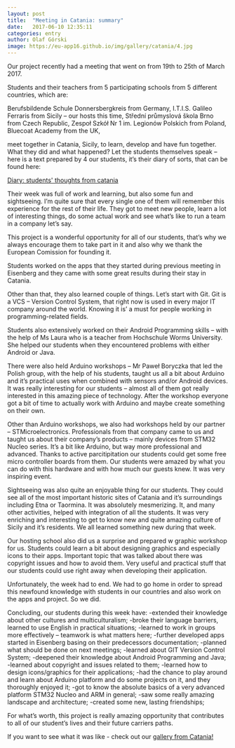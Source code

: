 ```yaml
---
layout: post
title:  "Meeting in Catania: summary"
date:   2017-06-10 12:35:11
categories: entry
author: Olaf Górski
image: https://eu-app16.github.io/img/gallery/catania/4.jpg
---
```


Our project recently had a meeting that went on from 19th to 25th of March 2017. 

Students and their teachers from 5 participating schools from 5 different countries, which are:

Berufsbildende Schule Donnersbergkreis from Germany,
I.T.I.S. Galileo Ferraris from Sicily – our hosts this time,
Střední průmyslová škola Brno from Czech Republic,
Zespoł Szkół Nr 1 im. Legionów Polskich from Poland,
Bluecoat Academy from the UK,

meet together in Catania, Sicily, to learn, develop and have fun together.
What they did and what happened? Let the students themselves speak – here is a text prepared by 4 our students, it’s their diary of sorts, that can be found here:

[Diary: students' thoughts from catania](https://eu-app16.github.io/entry/2017/06/10/diary-catania.html)


Their week was full of work and learning, but also some fun and sightseeing. I’m quite sure that every single one of them will remember this experience for the rest of their life. They got to meet new people, learn a lot of interesting things, do some actual work and see what’s like to run a team in a company let’s say.

This project is a wonderful opportunity for all of our students, that’s why we always encourage them to take part in it and also why we thank the European Comission for founding it.

Students worked on the apps that they started during previous meeting in Eisenberg and they came with some great results during their stay in Catania.

Other than that, they also learned couple of things. Let’s start with Git. Git is a VCS – Version Control System, that right now is used in every major IT company around the world. Knowing it is’ a must for people working in programming-related fields.

Students also extensively worked on their Android Programming skills – with the help of Ms Laura who is a teacher from Hochschule Worms University. She helped our students when they encountered problems with either Android or Java.

There were also held Arduino workshops –  Mr Paweł Boryczka that led the Polish group, with the help of his students, taught us all a bit about Arduino and it’s practical uses when combined with sensors and/or Android devices. It was really interesting for our students – almost all of them got really interested in this amazing piece of technology. After the workshop everyone got a bit of time to actually work with Arduino and maybe create something on their own.

Other than Arduino workshops, we also had workshops held by our partner – STMicroelectronics. 
Professionals from that company came to us and taught us about their company’s products – mainly devices from STM32 Nucleo series. It’s a bit like Arduino, but way more professional and advanced. Thanks to active parcitipitation our students could get some free micro controller boards from them. Our students were amazed by what you can do with this hardware and with how much our guests knew. It was very inspiring event.

Sightseeing was also quite an enjoyable thing for our students. They could see all of the most important historic sites of Catania and it’s surroundings including Etna or Taormina. It was absolutely mesmerizing. It, and many other activities, helped with integration of all the students. It was very enriching and interesting to get to know new and quite amazing culture of Sicily and it’s residents. We all learned something new during that week.

Our hosting school also did us a surprise and prepared w graphic workshop for us. Students could learn a bit about designing graphics and especially icons to their apps. Important topic that was talked about there was copyright issues and how to avoid them. Very useful and practical stuff that our students could use right away when developing their application.

Unfortunately, the week had to end. We had to go home in order to spread this newfound knowledge with students in our countries and also work on the apps and project. So we did.

Concluding, our students during this week have:
-extended their knowledge about other cultures and multiculturalism;
-broke their language barriers, learned to use English in practical situations;
-learned to work in groups more effectively – teamwork is what matters here;
-further developed apps started in Eisenberg basing on their predecessors documentation;
-planned what should be done on next meetings;
-learned about GIT Version Control System;
-deepened their knowledge about Android Programming and Java;
-learned about copyright and issues related to them;
-learned how to design icons/graphics for their applications;
-had the chance to play around and learn about Arduino platform and do some projects on it, and they thoroughly enjoyed it;
-got to know the absolute basics of a very advanced platform STM32 Nucleo and ARM in general;
-saw some really amazing landscape and architecture;
-created some new, lasting friendships;

For what’s worth, this project is really amazing opportunity that contributes to all of our student’s lives and their future carriers paths.

If you want to see what it was like - check out our [gallery from Catania!](https://eu-app16.github.io/gallery/catania/)
